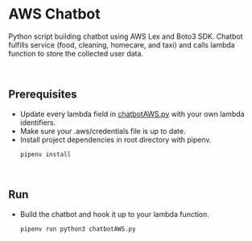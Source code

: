 # AWS Chatbot

Python script building chatbot using AWS Lex and Boto3 SDK. Chatbot fulfills service (food, cleaning, homecare, and taxi) and calls lambda function to store the collected user data.

<br>

## Prerequisites

* Update every lambda field in [chatbotAWS.py](./chatbotAWS.py) with your own lambda identifiers.
* Make sure your .aws/credentials file is up to date.
* Install project dependencies in root directory with pipenv.
    ```
    pipenv install
    ```

<br>

## Run

* Build the chatbot and hook it up to your lambda function.
    ```
    pipenv run python3 chatbotAWS.py
    ```
